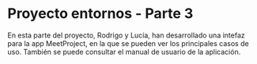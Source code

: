 # Proyecto entornos - Parte 3
En esta parte del proyecto, Rodrigo y Lucía, han desarrollado una intefaz para la app MeetProject,
en la que se pueden ver los principales casos de uso.
También se puede consultar el manual de usuario de la aplicación.
